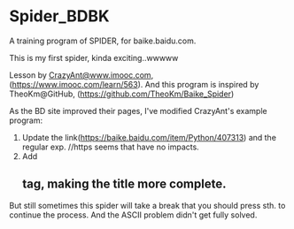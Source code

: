 # Spider_BDBK
A training program of SPIDER, for baike.baidu.com.

This is my first spider, kinda exciting..wwwww

Lesson by CrazyAnt@www.imooc.com, (https://www.imooc.com/learn/563).
And this program is inspired by TheoKm@GitHub, (https://github.com/TheoKm/Baike_Spider)

As the BD site improved their pages, I've modified CrazyAnt's example program:
1. Update the link(https://baike.baidu.com/item/Python/407313) and the regular exp. //https seems that have no impacts.
2. Add <h2> tag, making the title more complete.

But still sometimes this spider will take a break that you should press sth. to continue the process.
And the ASCII problem didn't get fully solved.
